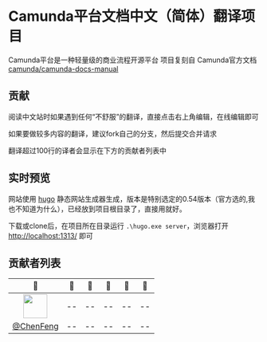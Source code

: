 # Camunda平台文档中文（简体）翻译项目

Camunda平台是一种轻量级的商业流程开源平台
项目复刻自 Camunda官方文档 [camunda/camunda-docs-manual](https://github.com/camunda/camunda-docs-manual)

## 贡献

阅读中文站时如果遇到任何“不舒服”的翻译，直接点击右上角编辑，在线编辑即可

如果要做较多内容的翻译，建议fork自己的分支，然后提交合并请求

翻译超过100行的译者会显示在下方的贡献者列表中

## 实时预览

网站使用 [hugo](http://gohugo.io/) 静态网站生成器生成，版本是特别选定的0.54版本（官方选的,我也不知道为什么），已经放到项目根目录了，直接用就好。

下载或clone后，在项目所在目录运行 `.\hugo.exe server`，浏览器打开 [http://localhost:1313/](http://localhost:1313/) 即可

## 贡献者列表
|:construction_worker:|:construction_worker:|:construction_worker:|:construction_worker:|:construction_worker:|:construction_worker:|
|:-------------------:|:-------------------:|:-------------------:|:-------------------:|:-------------------:|:-------------------:|
|<img height='48' width='48' src='https://avatars.githubusercontent.com/u/22218688?v=4'>|--|--|--|--|--|
|[@ChenFeng](https://github.com/zoollcar)|--|--|--|--|--|
